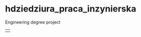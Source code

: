 # hdziedziura_praca_inzynierska

Engineering degree project

<table>
  <tr>
    <td>
      <image src="" >
    </td>
  </tr>

</table>
